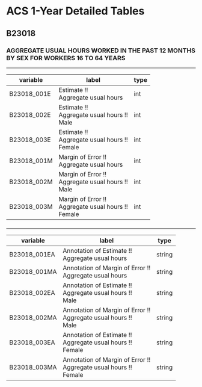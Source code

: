 # ACS 1-Year Detailed Tables

## B23018

### AGGREGATE USUAL HOURS WORKED IN THE PAST 12 MONTHS BY SEX FOR WORKERS 16 TO 64 YEARS

___

| variable | label | type |
| ----- | ----- | ----- |
| B23018_001E | Estimate !!<br>Aggregate usual hours | int |
| B23018_002E | Estimate !!<br>Aggregate usual hours !!<br>Male | int |
| B23018_003E | Estimate !!<br>Aggregate usual hours !!<br>Female | int |
| B23018_001M | Margin of Error !!<br>Aggregate usual hours | int |
| B23018_002M | Margin of Error !!<br>Aggregate usual hours !!<br>Male | int |
| B23018_003M | Margin of Error !!<br>Aggregate usual hours !!<br>Female | int |
### 

___

| variable | label | type |
| ----- | ----- | ----- |
| B23018_001EA | Annotation of Estimate !!<br>Aggregate usual hours | string |
| B23018_001MA | Annotation of Margin of Error !!<br>Aggregate usual hours | string |
| B23018_002EA | Annotation of Estimate !!<br>Aggregate usual hours !!<br>Male | string |
| B23018_002MA | Annotation of Margin of Error !!<br>Aggregate usual hours !!<br>Male | string |
| B23018_003EA | Annotation of Estimate !!<br>Aggregate usual hours !!<br>Female | string |
| B23018_003MA | Annotation of Margin of Error !!<br>Aggregate usual hours !!<br>Female | string |

